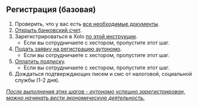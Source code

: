 ## Регистрация (базовая)

1. Проверить, что у вас есть [все необходимые документы](#необходимые-документы-для-регистрации-autónomo).
2. [Открыть банковский счет](#какой-банковский-счет-и-какой-банк-использовать).
3. Зарегистрироваться в Xolo [по этой инструкции](#регистрация-в-xolo).
    - Если вы сотрудничаете с хестором, пропустите этот шаг.
4. [Подать заявку на регистрацию аутономо](#регистрация-autónomo-xolo).
   - Если вы сотрудничаете с хестором, пропустите этот шаг.
5. [Оплатить подписку](#оплата-подписки).
   - Если вы сотрудничаете с хестором, пропустите этот шаг.
6. Дождаться подтверждающих писем и смс от налоговой, социальной службы (1-2 дня).

*<u>После выполнения этих шагов - аутономо успешно зарегистрирован, можно начинать вести экономическую деятельность.
</u>*
